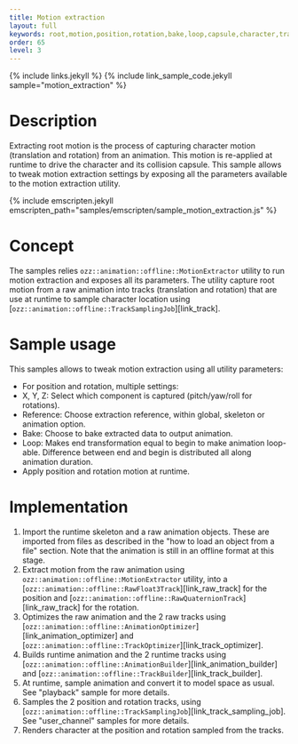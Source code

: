 ```yaml
---
title: Motion extraction
layout: full
keywords: root,motion,position,rotation,bake,loop,capsule,character,track,animation,sample,
order: 65
level: 3
---
```


{% include links.jekyll %}
{% include link_sample_code.jekyll sample="motion_extraction" %}

Description
===========

Extracting root motion is the process of capturing character motion (translation and rotation) from an animation. This motion is re-applied at runtime to drive the character and its collision capsule.
This sample allows to tweak motion extraction settings by exposing all the parameters available to the motion extraction utility.

{% include emscripten.jekyll emscripten_path="samples/emscripten/sample_motion_extraction.js" %}

Concept
=======

The samples relies `ozz::animation::offline::MotionExtractor` utility to run motion extraction and exposes all its parameters.
The utility capture root motion from a raw animation into tracks (translation and rotation) that are use at runtime to sample character location using [`ozz::animation::offline::TrackSamplingJob`][link_track].

Sample usage
============

This samples allows to tweak motion extraction using all utility parameters:
  - For position and rotation, multiple settings:
   - X, Y, Z: Select which component is captured  (pitch/yaw/roll for rotations).
   - Reference: Choose extraction reference, within global, skeleton or animation option.
   - Bake: Choose to bake extracted data to output animation.
   - Loop: Makes end transformation equal to begin to make animation loop-able. Difference between end and begin is distributed all along animation duration.
  - Apply position and rotation motion at runtime.

Implementation
==============

1. Import the runtime skeleton and a raw animation objects. These are imported from files as described in the "how to load an object from a file" section. Note that the animation is still in an offline format at this stage.
2. Extract motion from the raw animation using `ozz::animation::offline::MotionExtractor` utility, into a [`ozz::animation::offline::RawFloat3Track`][link_raw_track] for the position and [`ozz::animation::offline::RawQuaternionTrack`][link_raw_track] for the rotation.
3. Optimizes the raw animation and the 2 raw tracks using [`ozz::animation::offline::AnimationOptimizer`][link_animation_optimizer] and [`ozz::animation::offline::TrackOptimizer`][link_track_optimizer].
3. Builds runtime animation and the 2 runtime tracks using [`ozz::animation::offline::AnimationBuilder`][link_animation_builder] and [`ozz::animation::offline::TrackBuilder`][link_track_builder].
4. At runtime, sample animation and convert it to model space as usual. See "playback" sample for more details.
5. Samples the 2 position and rotation tracks, using [`ozz::animation::offline::TrackSamplingJob`][link_track_sampling_job]. See "user_channel" samples for more details. 
6. Renders character at the position and rotation sampled from the tracks.